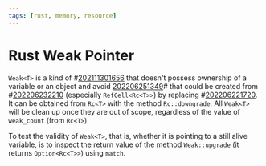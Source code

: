 ```yaml
---
tags: [rust, memory, resource]
---
```


# Rust Weak Pointer

`Weak<T>` is a kind of #[202111301656](202111301656.md) that doesn't possess ownership of a variable or an object and avoid [202206251349](202206251349.md)# that could be created from #[202206232210](202206232210.md) (especially `RefCell<Rc<T>>`) by replacing #[202206221720](202206221720.md). It can be obtained from `Rc<T>` with the method `Rc::downgrade`. All `Weak<T>` will be clean up once they are out of scope, regardless of the value of `weak_count` (from `Rc<T>`).

To test the validity of `Weak<T>`, that is, whether it is pointing to a still alive variable, is to inspect the return value of the method `Weak::upgrade` (it returns `Option<Rc<T>>`) using `match`.